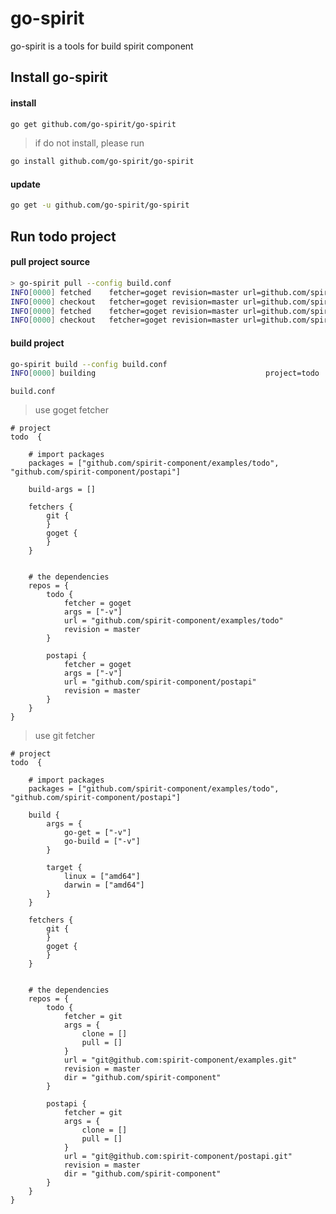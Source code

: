 # go-spirit
go-spirit is a tools for build spirit component

## Install go-spirit

#### install

```bash
go get github.com/go-spirit/go-spirit
```

> if do not install, please run 

```bash
go install github.com/go-spirit/go-spirit
```


#### update

```bash
go get -u github.com/go-spirit/go-spirit
```



## Run todo project

#### pull project source

```bash
> go-spirit pull --config build.conf
INFO[0000] fetched    fetcher=goget revision=master url=github.com/spirit-component/examples/todo
INFO[0000] checkout   fetcher=goget revision=master url=github.com/spirit-component/examples/todo
INFO[0000] fetched    fetcher=goget revision=master url=github.com/spirit-component/postapi
INFO[0000] checkout   fetcher=goget revision=master url=github.com/spirit-component/postapi
```

#### build project

```bash
go-spirit build --config build.conf
INFO[0000] building                                      project=todo
```


`build.conf`

> use goget fetcher

```hocon
# project
todo  {

	# import packages
	packages = ["github.com/spirit-component/examples/todo", "github.com/spirit-component/postapi"]

	build-args = []

	fetchers {
		git {
		}
		goget {
		}
	}


	# the dependencies
	repos = {
		todo {
			fetcher = goget
			args = ["-v"]
			url = "github.com/spirit-component/examples/todo"
			revision = master
		}

		postapi {
			fetcher = goget
			args = ["-v"]
			url = "github.com/spirit-component/postapi"
			revision = master
		}
	}
}
```


> use git fetcher

```hocon
# project
todo  {

	# import packages
	packages = ["github.com/spirit-component/examples/todo", "github.com/spirit-component/postapi"]

	build {
		args = {
			go-get = ["-v"]
			go-build = ["-v"]
		}

		target {
			linux = ["amd64"]
			darwin = ["amd64"]
		}
	}

	fetchers {
		git {
		}
		goget {
		}
	}


	# the dependencies
	repos = {
		todo {
			fetcher = git
			args = {
				clone = []
				pull = []
			}
			url = "git@github.com:spirit-component/examples.git"
			revision = master
			dir = "github.com/spirit-component"
		}

		postapi {
			fetcher = git
			args = {
				clone = []
				pull = []
			}
			url = "git@github.com:spirit-component/postapi.git"
			revision = master
			dir = "github.com/spirit-component"
		}
	}
}
```